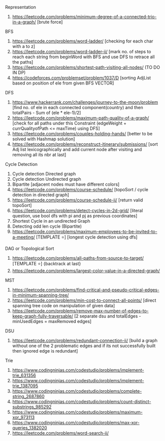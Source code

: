 Representation 
1. https://leetcode.com/problems/minimum-degree-of-a-connected-trio-in-a-graph/  [brute force]


BFS
1. https://leetcode.com/problems/word-ladder/   [checking for each char with a to z]
2. https://leetcode.com/problems/word-ladder-ii/  [mark no. of steps to reach each string from beginWord with BFS and use DFS to retrace all the paths]
3. https://leetcode.com/problems/shortest-path-visiting-all-nodes/   (TO DO IN DP)
4. https://codeforces.com/problemset/problem/1037/D  [sorting AdjList based on position of ele from given BFS VECTOR]


DFS
1. https://www.hackerrank.com/challenges/journey-to-the-moon/problem [find no. of ele in each connected component(country) and then totalPairs - Sum of (ele * ele-1)/2]
3. https://leetcode.com/problems/maximum-path-quality-of-a-graph/  [check for all paths under this Constraint (edgeWeight + currQualityofPath <= maxTime) using DFS]
3. https://leetcode.com/problems/couples-holding-hands/  [better to be solved with Hashmap solution]
4. https://leetcode.com/problems/reconstruct-itinerary/submissions/ [sort Adj list lexicographically and add current node after visiting and removing all its nbr at last]


Cycle Detection
1. Cycle detection Directed graph
2. Cycle detection Undirected graph
3. Bipartite  [adjacent nodes must have different colors]
4. https://leetcode.com/problems/course-schedule/  [topoSort / cycle detection in directed graph]
5. https://leetcode.com/problems/course-schedule-ii/  [return valid topoSort]
6. https://leetcode.com/problems/detect-cycles-in-2d-grid/ [literal question, use bool dfs with pi and pj as previous coordinates] 
7. Shortest Cycle in an undirected Graph
8. Detecting odd len cycle (Bipartite)
9. https://leetcode.com/problems/maximum-employees-to-be-invited-to-a-meeting/ [TEMPLATE ⭐] [longest cycle detection using dfs]


DAG or Topological Sort
1. https://leetcode.com/problems/all-paths-from-source-to-target/ [TEMPLATE ⭐] {backtrack at last}
2. https://leetcode.com/problems/largest-color-value-in-a-directed-graph/


MST
1. https://leetcode.com/problems/find-critical-and-pseudo-critical-edges-in-minimum-spanning-tree/
2. https://leetcode.com/problems/min-cost-to-connect-all-points/ [direct spanning tree code on manipulation of given data]
3. https://leetcode.com/problems/remove-max-number-of-edges-to-keep-graph-fully-traversable/ [2 separate dsu and totalEdges - minUsedEdges = maxRemoved edges] 


DSU
1. https://leetcode.com/problems/redundant-connection-ii/ [build a graph without one of the 2 problematic edges and if its not successfully built then ignored edge is redundant]


Trie
1. https://www.codingninjas.com/codestudio/problems/implement-trie_631356
2. https://www.codingninjas.com/codestudio/problems/implement-trie_1387095
3. https://www.codingninjas.com/codestudio/problems/complete-string_2687860
4. https://www.codingninjas.com/codestudio/problems/count-distinct-substrings_985292
5. https://www.codingninjas.com/codestudio/problems/maximum-xor_973113
6. https://www.codingninjas.com/codestudio/problems/max-xor-queries_1382020
7. https://leetcode.com/problems/word-search-ii/
